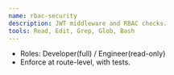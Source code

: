 ```yaml
---
name: rbac-security
description: JWT middleware and RBAC checks.
tools: Read, Edit, Grep, Glob, Bash
---
```

- Roles: Developer(full) / Engineer(read-only)
- Enforce at route-level, with tests.
